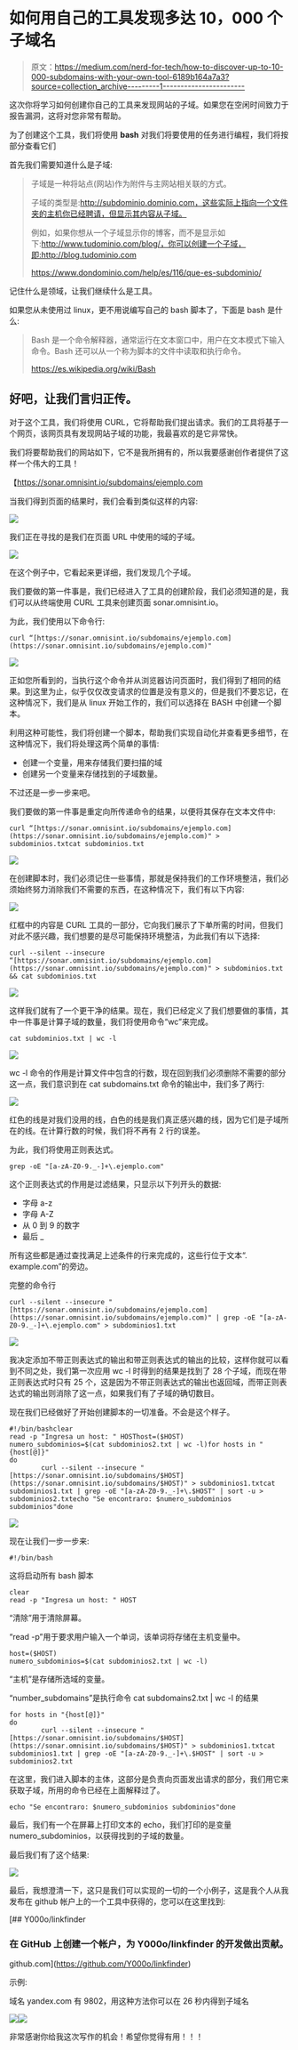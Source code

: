 # 如何用自己的工具发现多达 10，000 个子域名

> 原文：<https://medium.com/nerd-for-tech/how-to-discover-up-to-10-000-subdomains-with-your-own-tool-6189b164a7a3?source=collection_archive---------1----------------------->

这次你将学习如何创建你自己的工具来发现网站的子域。如果您在空闲时间致力于报告漏洞，这将对您非常有帮助。

为了创建这个工具，我们将使用 **bash** 对我们将要使用的任务进行编程，我们将按部分查看它们

首先我们需要知道什么是子域:

> 子域是一种将站点(网站)作为附件与主网站相关联的方式。
> 
> 子域的类型是:http://subdominio.dominio.com，这些实际上指向一个文件夹的主机你已经聘请，但显示其内容从子域。
> 
> 例如，如果你想从一个子域显示你的博客，而不是显示如下:http://www.tudominio.com/blog/，你可以创建一个子域，即:http://blog.tudominio.com
> 
> https://www.dondominio.com/help/es/116/que-es-subdominio/

记住什么是领域，让我们继续什么是工具。

如果您从未使用过 linux，更不用说编写自己的 bash 脚本了，下面是 bash 是什么:

> Bash 是一个命令解释器，通常运行在文本窗口中，用户在文本模式下输入命令。Bash 还可以从一个称为脚本的文件中读取和执行命令。
> 
> https://es.wikipedia.org/wiki/Bash

## 好吧，让我们言归正传。

对于这个工具，我们将使用 CURL，它将帮助我们提出请求。我们的工具将基于一个网页，该网页具有发现网站子域的功能，我最喜欢的是它非常快。

我们将要帮助我们的网站如下，它不是我所拥有的，所以我要感谢创作者提供了这样一个伟大的工具！

【https://sonar.omnisint.io/subdomains/ejemplo.com 

当我们得到页面的结果时，我们会看到类似这样的内容:

![](img/b5cbf97678dff39850c538e8e89ea7f8.png)

我们正在寻找的是我们在页面 URL 中使用的域的子域。

![](img/dfe5618196fa6ced6e156408ca8791ff.png)

在这个例子中，它看起来更详细，我们发现几个子域。

我们要做的第一件事是，我们已经进入了工具的创建阶段，我们必须知道的是，我们可以从终端使用 CURL 工具来创建页面 sonar.omnisint.io。

为此，我们使用以下命令行:

```
curl “[https://sonar.omnisint.io/subdomains/ejemplo.com](https://sonar.omnisint.io/subdomains/ejemplo.com)"
```

![](img/46802b92a8aaeb45c620f408e6c18a91.png)

正如您所看到的，当执行这个命令并从浏览器访问页面时，我们得到了相同的结果。到这里为止，似乎仅仅改变请求的位置是没有意义的，但是我们不要忘记，在这种情况下，我们是从 linux 开始工作的，我们可以选择在 BASH 中创建一个脚本。

利用这种可能性，我们将创建一个脚本，帮助我们实现自动化并查看更多细节，在这种情况下，我们将处理这两个简单的事情:

*   创建一个变量，用来存储我们要扫描的域
*   创建另一个变量来存储找到的子域数量。

不过还是一步一步来吧。

我们要做的第一件事是重定向所传递命令的结果，以便将其保存在文本文件中:

```
curl “[https://sonar.omnisint.io/subdomains/ejemplo.com](https://sonar.omnisint.io/subdomains/ejemplo.com)" > subdominios.txtcat subdominios.txt
```

![](img/f1bf4172d3c85742ffd1c069b2554615.png)

在创建脚本时，我们必须记住一些事情，那就是保持我们的工作环境整洁，我们必须始终努力消除我们不需要的东西，在这种情况下，我们有以下内容:

![](img/f9d6d120031dda6429a363f822e247b3.png)

红框中的内容是 CURL 工具的一部分，它向我们展示了下单所需的时间，但我们对此不感兴趣，我们想要的是尽可能保持环境整洁，为此我们有以下选择:

```
curl --silent --insecure “[https://sonar.omnisint.io/subdomains/ejemplo.com](https://sonar.omnisint.io/subdomains/ejemplo.com)" > subdominios.txt && cat subdominios.txt
```

![](img/78c661239247f66f0c72c9410cb8a0e8.png)

这样我们就有了一个更干净的结果。现在，我们已经定义了我们想要做的事情，其中一件事是计算子域的数量，我们将使用命令“wc”来完成。

```
cat subdominios.txt | wc -l
```

![](img/e337f22ce757686e1dff19e6eb447dd6.png)

wc -l 命令的作用是计算文件中包含的行数，现在回到我们必须删除不需要的部分这一点，我们意识到在 cat subdomains.txt 命令的输出中，我们多了两行:

![](img/a3a83be2124617c778643c2d7614a4db.png)

红色的线是对我们没用的线，白色的线是我们真正感兴趣的线，因为它们是子域所在的线。在计算行数的时候，我们将不再有 2 行的误差。

为此，我们将使用正则表达式。

```
grep -oE "[a-zA-Z0-9._-]+\.ejemplo.com"
```

这个正则表达式的作用是过滤结果，只显示以下列开头的数据:

*   字母 a-z
*   字母 A-Z
*   从 0 到 9 的数字
*   最后 _

所有这些都是通过查找满足上述条件的行来完成的，这些行位于文本“. example.com”的旁边。

完整的命令行

```
curl --silent --insecure "[https://sonar.omnisint.io/subdomains/ejemplo.com](https://sonar.omnisint.io/subdomains/ejemplo.com)" | grep -oE "[a-zA-Z0-9._-]+\.ejemplo.com" > subdominios1.txt
```

![](img/f4469c355f6cf17e73188b2d0da819e4.png)

我决定添加不带正则表达式的输出和带正则表达式的输出的比较，这样你就可以看到不同之处，我们第一次应用 wc -l 时得到的结果是找到了 28 个子域，而现在带正则表达式时只有 25 个，这是因为不带正则表达式的输出也返回域，而带正则表达式的输出则消除了这一点，如果我们有了子域的确切数目。

现在我们已经做好了开始创建脚本的一切准备。不会是这个样子。

```
#!/bin/bashclear
read -p "Ingresa un host: " HOSThost=($HOST)
numero_subdominios=$(cat subdominios2.txt | wc -l)for hosts in "{host[@]}"
do
        curl --silent --insecure "[https://sonar.omnisint.io/subdomains/$HOST](https://sonar.omnisint.io/subdomains/$HOST)" > subdominios1.txtcat subdominios1.txt | grep -oE "[a-zA-Z0-9._-]+\.$HOST" | sort -u > subdominios2.txtecho "Se encontraro: $numero_subdominios subdominios"done
```

![](img/8fdaa22222cac584f2fe2fc7747a8f2f.png)

现在让我们一步一步来:

```
#!/bin/bash
```

这将启动所有 bash 脚本

```
clear
read -p "Ingresa un host: " HOST
```

“清除”用于清除屏幕。

“read -p”用于要求用户输入一个单词，该单词将存储在主机变量中。

```
host=($HOST)
numero_subdominios=$(cat subdominios2.txt | wc -l)
```

“主机”是存储所选域的变量。

“number_subdomains”是执行命令 cat subdomains2.txt | wc -l 的结果

```
for hosts in "{host[@]}"
do
        curl --silent --insecure "[https://sonar.omnisint.io/subdomains/$HOST](https://sonar.omnisint.io/subdomains/$HOST)" > subdominios1.txtcat subdominios1.txt | grep -oE "[a-zA-Z0-9._-]+\.$HOST" | sort -u > subdominios2.txt
```

在这里，我们进入脚本的主体，这部分是负责向页面发出请求的部分，我们用它来获取子域，所用的命令已经在上面解释过了。

```
echo "Se encontraro: $numero_subdominios subdominios"done
```

最后，我们有一个在屏幕上打印文本的 echo，我们打印的是变量 numero_subdominios，以获得找到的子域的数量。

最后我们有了这个结果:

![](img/27dd5a21d168074ccc6b281f15a328ed.png)

最后，我想澄清一下，这只是我们可以实现的一切的一个小例子，这是我个人从我发布在 github 帐户上的一个工具中获得的，您可以在这里找到:

[](https://github.com/Y000o/linkfinder) [## Y000o/linkfinder

### 在 GitHub 上创建一个帐户，为 Y000o/linkfinder 的开发做出贡献。

github.com](https://github.com/Y000o/linkfinder) 

示例:

域名 yandex.com 有 9802，用这种方法你可以在 26 秒内得到子域名

![](img/f9b948f0b7556d9d209d442c8b7e95f5.png)![](img/b5163061e3defb5f57a08b60ba1b6258.png)

非常感谢你给我这次写作的机会！希望你觉得有用！！！